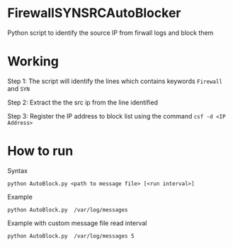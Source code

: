 # FirewallSYNSRCAutoBlocker
Python script to identify the source IP from firwall logs and block them 

# Working

Step 1: The script will identify the lines which contains keywords `Firewall` and `SYN`

Step 2: Extract the the src ip from the line identified 

Step 3: Register the IP address to block list using the command `csf -d <IP Address>` 

# How to run
Syntax

    python AutoBlock.py <path to message file> [<run interval>]
Example

    python AutoBlock.py  /var/log/messages 
    
Example with custom message file read interval

    python AutoBlock.py  /var/log/messages 5
